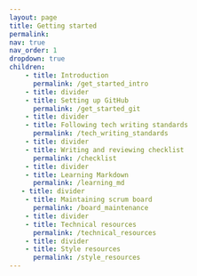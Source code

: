 ```yaml
---
layout: page
title: Getting started
permalink:
nav: true
nav_order: 1
dropdown: true
children: 
    - title: Introduction
      permalink: /get_started_intro
    - title: divider
    - title: Setting up GitHub
      permalink: /get_started_git
    - title: divider
    - title: Following tech writing standards
      permalink: /tech_writing_standards
    - title: divider
    - title: Writing and reviewing checklist
      permalink: /checklist
    - title: divider
    - title: Learning Markdown
      permalink: /learning_md
   - title: divider
    - title: Maintaining scrum board
      permalink: /board_maintenance
    - title: divider
    - title: Technical resources
      permalink: /technical_resources
    - title: divider
    - title: Style resources
      permalink: /style_resources
---
```

